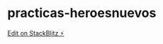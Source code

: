 # practicas-heroesnuevos

[Edit on StackBlitz ⚡️](https://stackblitz.com/edit/practicas-heroesnuevos)